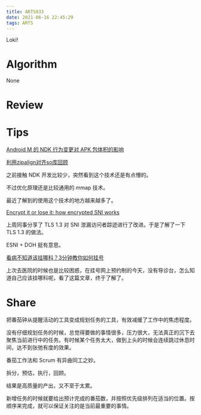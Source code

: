 ```yaml
---
title: ARTS033
date: 2021-06-16 22:45:29
tags: ARTS
---
```

Loki!
<!--more-->
# Algorithm

None

# Review

[](https://developer.android.com/studio/command-line/zipalign)

# Tips

[Android M 的 NDK 行为变更对 APK 包体积的影响](https://www.sunzn.com/2020/06/05/Android-M-%E7%9A%84-NDK-%E8%A1%8C%E4%B8%BA%E5%8F%98%E6%9B%B4%E5%AF%B9-APK-%E5%8C%85%E4%BD%93%E7%A7%AF%E7%9A%84%E5%BD%B1%E5%93%8D/)

[利用zipalign对齐so库回顾](https://www.jianshu.com/p/67c4f4720a24)

之前接触 NDK 开发比较少，突然看到这个技术还是有点懵的。

不过优化原理还是比较通用的 mmap 技术。

最近了解到的使用这个技术的地方越来越多了。

[Encrypt it or lose it: how encrypted SNI works](https://blog.cloudflare.com/encrypted-sni/)

上周同事分享了 TLS 1.3 对 SNI 泄漏访问者踪迹进行了改进。于是了解了一下 TLS 1.3 的做法。

ESNI + DOH 挺有意思。

[看病不知道该挂哪科？3分钟教你如何挂号](https://mp.weixin.qq.com/s?__biz=Mzg2NDEzNTk4OA==&mid=2247560117&idx=1&sn=4659f0e9639aeedfd878e2e575a70ee4&chksm=ce6e55eef919dcf88acd35123c76c704f67d6c76295c628ee05d417a8dbe2a93bcc5d2143269&xtrack=1&scene=90&subscene=93&sessionid=1623565472&clicktime=1623565721&enterid=1623565721&ascene=56&devicetype=android-29&version=2800015d&nettype=WIFI&abtest_cookie=AAACAA%3D%3D&lang=en&exportkey=AX3K9rasIX9Hv07iyvsfXFU%3D&pass_ticket=7IdAfKPllZd2fqDwR6MA1OnjmFTLf0acst%2FoDYHC8FOJe6oF8b6hmXxjqpGCzxIN&wx_header=1)

上次去医院的时候也是比较困惑，在挂号网上预约制的今天，没有导诊台，怎么知道自己应该挂哪科呢，看了这篇文章，终于了解了。

# Share

把番茄钟从提醒活动的工具变成规划任务的工具，有效减缓了工作中的焦虑程度。

没有仔细规划任务的时候，总觉得要做的事情很多，压力很大，无法真正的沉下去聚焦当前进行中的任务。有时候某个任务太大，做到上头的时候会连续跳过休息时间，达不到张弛有度的效果。

番茄工作法和 Scrum 有异曲同工之妙。

拆分，预估，执行，回顾。

结果是高质量的产出，又不至于太累。

新增任务的时候就要给出预计完成的番茄数，并按照优先级排列在适当的位置。按顺序来完成，就可以保证关注的是当前最重要的事情。
